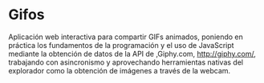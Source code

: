 # Gifos
Aplicación web interactiva para compartir GIFs animados, poniendo en práctica los fundamentos de la programación y el uso de JavaScript mediante la obtención de datos de la API de ,Giphy.com, http://giphy.com/, trabajando con asincronismo y aprovechando herramientas nativas del explorador como la obtención de imágenes a través de la webcam.
